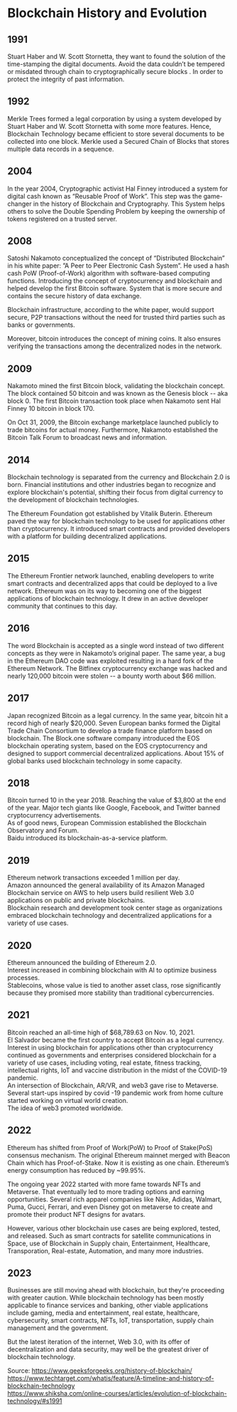 # Blockchain History and Evolution

## 1991  
Stuart Haber and W. Scott Stornetta, they want to found the solution of the time-stamping the digital documents. Avoid the data couldn’t be tempered or misdated through chain to cryptographically secure blocks . In order to protect the integrity of past information.    


## 1992  
 Merkle Trees formed a legal corporation by using a system developed by Stuart Haber and W. Scott Stornetta with some more features. Hence, Blockchain Technology became efficient to store several documents to be collected into one block. Merkle used a Secured Chain of Blocks that stores multiple data records in a sequence.  


## 2004  
In the year 2004, Cryptographic activist Hal Finney introduced a system for digital cash known as “Reusable Proof of Work”. This step was the game-changer in the history of Blockchain and Cryptography. This System helps others to solve the Double Spending Problem by keeping the ownership of tokens registered on a trusted server.    


## 2008  
Satoshi Nakamoto conceptualized the concept of “Distributed Blockchain” in his white paper: ”A Peer to Peer Electronic Cash System”.  He used a hash cash PoW (Proof-of-Work) algorithm with software-based computing functions. Introducing the concept of cryptocurrency and blockchain and helped develop the first Bitcoin software. System that is more secure and contains the secure history of data exchange.  

Blockchain infrastructure, according to the white paper, would support secure, P2P transactions without the need for trusted third parties such as banks or governments.  

Moreover, bitcoin introduces the concept of mining coins. It also ensures verifying the transactions among the decentralized nodes in the network.  


## 2009  
Nakamoto mined the first Bitcoin block, validating the blockchain concept. The block contained 50 bitcoin and was known as the Genesis block -- aka block 0. The first Bitcoin transaction took place when Nakamoto sent Hal Finney 10 bitcoin in block 170.   

On Oct 31, 2009, the Bitcoin exchange marketplace launched publicly to trade bitcoins for actual money. Furthermore, Nakamoto established the Bitcoin Talk Forum to broadcast news and information.  


## 2014  
Blockchain technology is separated from the currency and Blockchain 2.0 is born. Financial institutions and other industries began to recognize and explore blockchain's potential, shifting their focus from digital currency to the development of blockchain technologies.  

The Ethereum Foundation got established by Vitalik Buterin. Ethereum paved the way for blockchain technology to be used for applications other than cryptocurrency. It introduced smart contracts and provided developers with a platform for building decentralized applications.  


## 2015  
The Ethereum Frontier network launched, enabling developers to write smart contracts and decentralized apps that could be deployed to a live network. Ethereum was on its way to becoming one of the biggest applications of blockchain technology. It drew in an active developer community that continues to this day.   


## 2016  
The word Blockchain is accepted as a single word instead of two different concepts as they were in Nakamoto’s original paper. The same year, a bug in the Ethereum DAO code was exploited resulting in a hard fork of the Ethereum Network. The Bitfinex cryptocurrency exchange was hacked and nearly 120,000 bitcoin were stolen -- a bounty worth about $66 million.  


## 2017  
Japan recognized Bitcoin as a legal currency.  In the same year, bitcoin hit a record high of nearly $20,000. Seven European banks formed the Digital Trade Chain Consortium to develop a trade finance platform based on blockchain. The Block.one software company introduced the EOS blockchain operating system, based on the EOS cryptocurrency and designed to support commercial decentralized applications. About 15% of global banks used blockchain technology in some capacity.  


## 2018  
Bitcoin turned 10 in the year 2018. Reaching the value of $3,800 at the end of the year. Major tech giants like Google, Facebook, and Twitter banned cryptocurrency advertisements.  
As of good news, European Commission established the Blockchain Observatory and Forum.  
Baidu introduced its blockchain-as-a-service platform.  


## 2019  
Ethereum network transactions exceeded 1 million per day.  
Amazon announced the general availability of its Amazon Managed Blockchain service on AWS to help users build resilient Web 3.0 applications on public and private blockchains.   
Blockchain research and development took center stage as organizations embraced blockchain technology and decentralized applications for a variety of use cases.  


## 2020  
Ethereum announced the building of Ethereum 2.0.  
Interest increased in combining blockchain with AI to optimize business processes.  
Stablecoins, whose value is tied to another asset class, rose significantly because they promised more stability than traditional cybercurrencies.   


## 2021  
Bitcoin reached an all-time high of $68,789.63 on Nov. 10, 2021.   
El Salvador became the first country to accept Bitcoin as a legal currency.    
Interest in using blockchain for applications other than cryptocurrency continued as governments and enterprises considered blockchain for a variety of use cases, including voting, real estate, fitness tracking, intellectual rights, IoT and vaccine distribution in the midst of the COVID-19 pandemic.   
An intersection of Blockchain, AR/VR, and web3 gave rise to Metaverse. Several start-ups inspired by covid -19 pandemic work from home culture started working on virtual world creation.  
The idea of web3 promoted worldwide.  

## 2022  
Ethereum has shifted from Proof of Work(PoW) to Proof of Stake(PoS) consensus mechanism. The original Ethereum mainnet merged with Beacon Chain which has Proof-of-Stake. Now it is existing as one chain. Ethereum’s energy consumption has reduced by ~99.95%.  

The ongoing year 2022 started with more fame towards NFTs and Metaverse. That eventually led to more trading options and earning opportunities. Several rich apparel companies like Nike, Adidas, Walmart, Puma, Gucci, Ferrari, and even Disney got on metaverse to create and promote their product NFT designs for avatars.  

However, various other blockchain use cases are being explored, tested, and released. Such as smart contracts for satellite communications in Space, use of Blockchain in Supply chain, Entertainment, Healthcare, Transporation, Real-estate, Automation, and many more industries.   


## 2023  
Businesses are still moving ahead with blockchain, but they're proceeding with greater caution. While blockchain technology has been mostly applicable to finance services and banking, other viable applications include gaming, media and entertainment, real estate, healthcare, cybersecurity, smart contracts, NFTs, IoT, transportation, supply chain management and the government.   

But the latest iteration of the internet, Web 3.0, with its offer of decentralization and data security, may well be the greatest driver of blockchain technology.  




Source:
https://www.geeksforgeeks.org/history-of-blockchain/  
https://www.techtarget.com/whatis/feature/A-timeline-and-history-of-blockchain-technology  
https://www.shiksha.com/online-courses/articles/evolution-of-blockchain-technology/#s1991  
